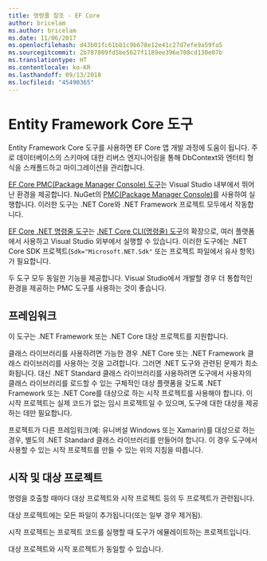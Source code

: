 ```yaml
---
title: 명령줄 참조 - EF Core
author: bricelam
ms.author: bricelam
ms.date: 11/06/2017
ms.openlocfilehash: d43b01fc61bb1c9b678e12e41c27d7efe9a59fa5
ms.sourcegitcommit: 2b787009fd5be5627f1189ee396e708cd130e07b
ms.translationtype: HT
ms.contentlocale: ko-KR
ms.lasthandoff: 09/13/2018
ms.locfileid: "45490365"
---
```

<a name="entity-framework-core-tools"></a>Entity Framework Core 도구
===========================
Entity Framework Core 도구를 사용하면 EF Core 앱 개발 과정에 도움이 됩니다. 주로 데이터베이스의 스키마에 대한 리버스 엔지니어링을 통해 DbContext와 엔터티 형식을 스캐폴드하고 마이그레이션을 관리합니다.

[EF Core PMC(Package Manager Console) 도구][1]는 Visual Studio 내부에서 뛰어난 환경을 제공합니다. NuGet의 [PMC(Package Manager Console)][2]를 사용하여 실행합니다. 이러한 도구는 .NET Core와 .NET Framework 프로젝트 모두에서 작동합니다.

[EF Core .NET 명령줄 도구][3]는 [.NET Core CLI(명령줄) 도구][4]의 확장으로, 여러 플랫폼에서 사용하고 Visual Studio 외부에서 실행할 수 있습니다. 이러한 도구에는 .NET Core SDK 프로젝트(`Sdk="Microsoft.NET.Sdk"` 또는 프로젝트 파일에서 유사 항목)가 필요합니다.

두 도구 모두 동일한 기능을 제공합니다. Visual Studio에서 개발할 경우 더 통합적인 환경을 제공하는 PMC 도구를 사용하는 것이 좋습니다.

<a name="frameworks"></a>프레임워크
----------
이 도구는 .NET Framework 또는 .NET Core 대상 프로젝트를 지원합니다.

클래스 라이브러리를 사용하려면 가능한 경우 .NET Core 또는 .NET Framework 클래스 라이브러리를 사용하는 것을 고려합니다. 그러면 .NET 도구와 관련된 문제가 최소화됩니다. 대신 .NET Standard 클래스 라이브러리를 사용하려면 도구에서 사용자의 클래스 라이브러리를 로드할 수 있는 구체적인 대상 플랫폼을 갖도록 .NET Framework 또는 .NET Core를 대상으로 하는 시작 프로젝트를 사용해야 합니다. 이 시작 프로젝트는 실제 코드가 없는 임시 프로젝트일 수 있으며, 도구에 대한 대상을 제공하는 데만 필요합니다.

프로젝트가 다른 프레임워크(예: 유니버설 Windows 또는 Xamarin)를 대상으로 하는 경우, 별도의 .NET Standard 클래스 라이브러리를 만들어야 합니다. 이 경우 도구에서 사용할 수 있는 시작 프로젝트를 만들 수 있는 위의 지침을 따릅니다.

<a name="startup-and-target-projects"></a>시작 및 대상 프로젝트
---------------------------
명령을 호출할 때마다 대상 프로젝트와 시작 프로젝트 등의 두 프로젝트가 관련됩니다.

대상 프로젝트에는 모든 파일이 추가됩니다(또는 일부 경우 제거됨).

시작 프로젝트는 프로젝트 코드를 실행할 때 도구가 에뮬레이트하는 프로젝트입니다.

대상 프로젝트와 시작 포르젝트가 동일할 수 있습니다.


  [1]: powershell.md
  [2]: https://docs.microsoft.com/nuget/tools/package-manager-console
  [3]: dotnet.md
  [4]: https://docs.microsoft.com/dotnet/core/tools/

